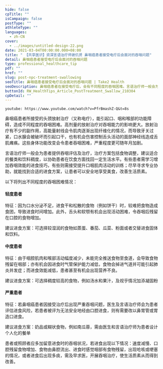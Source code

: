 ```yaml
---
hide: false
cpTitle: ""
isCampaign: false
postType: ""
athleteType: ""
languages:
  - zh-CN
cover:
  - ../images/untitled-design-22.png
date: 2021-03-04T00:00:00.000+08:00
title: " 【共享医识】资深言语治疗师谢仉贤 鼻咽癌患者接受电疗后会面对的吞咽问题"
detail: 鼻咽癌患者接受电疗后会面对的吞咽问题
type: professional_healthcare_tip
pdf: ""
href: ""
slug: post-npc-treatment-swallowing
seoTitle: 鼻咽癌患者接受电疗后会面对的吞咽问题 | Take2 Health
seoDescription: 鼻咽癌患者在接受电疗后，会有不同程度的吞咽困难。言语治疗师一般会为患者提供吞咽评估及、治疗及饮食建议，以协助患者在饮食方面逐步回复生活水平。立即了解详情。
buttonId: RW_HealthTips_Article_PostTreatment_Swallow_210304
cpDetail: ""
---
```

`youtube: https://www.youtube.com/watch?v=PfrBmashZ-Q&t=8s`

鼻咽癌患者所接受的头颈放射治疗（又称电疗），能引起口、咽和喉部的功能障碍，造成不同程度的吞咽困难。高剂量的放射治疗对吞咽能力的影响更大。放射治疗有不少的副作用，高能量射线会令肌肉逐渐出现纤维化的情况，而导致牙关过紧，口水腺会被破坏而引起口干，也有机会伤害控制舌头活动的面部神经线造成舌肌瘫痪。这些身体功能改变会令患者吞咽困难，严重程度更可随年月加剧。

言语治疗师一般会为患者提供吞咽评估及治疗，治疗方案包括食物调整，建议适合的餐类和饮料稠度，以协助患者在饮食方面找回一定生活水平。有些患者需学习增加吞咽效能的进食技巧，有些则需接受提升口咽肌肉活动的训练；尽早寻求专业协助，就能找到合适的进食方案，让患者可以安全地享受美食，改善生活质素。

以下将列出不同程度的吞咽困难情况：

#### 轻度患者

特征：因为口水分泌不足，进食干和松散的食物（例如饼干）时，较难把食物造成食团，导致进食时间增加。此外，舌头和软颚有机会出现活动困难，令吞咽后残留在口腔的食物增加。

建议进食方案：可选择较湿润的食物如蒸蛋、番茄、瓜菜、粉面或者交替进食固体和饮料。

#### 中度患者

特征：由于咽腔肌肉和喉部活动幅度减少，未能完全推送食物至食道，会导致食物残留在咽部；亦有机会因进食时气管保护能力减低，食物会掉进气道并可能引起肺炎并发症；而进食效能减低，患者甚至有机会出现营养不良。

建议进食方案：可选择稠度较高的食物，例如汤水和果汁，及视乎情况加添凝固粉

#### 严重患者

特征：若鼻咽癌患者因接受治疗后出现严重吞咽问题，医生及言语治疗师会为患者评估进食风险，若患者被评为无法安全地经由口腔进食，则有需要改以鼻胃管或胃造口进食。

建议进食方案：奶品或糊状食物，例如南瓜蓉，需由医生和言语治疗师为患者设计个人化的餐单

患者或照顾者应多加留意进食时的吞咽状况，若进食出现以下情况：速度减慢、口腔残留食物增加、食物由鼻腔流出、进食时感觉咽部有食物残留，出现呛咳或哽塞的情况，或者进食后出现多痰，需及早求医，开展吞咽治疗，使生活质素从而得到改善。